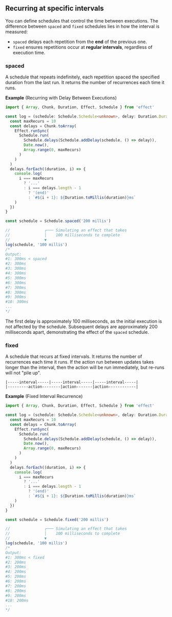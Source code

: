 ## Recurring at specific intervals

You can define schedules that control the time between executions. The difference between `spaced` and `fixed` schedules lies in how the interval is measured:

- `spaced` delays each repetition from the **end** of the previous one.
- `fixed` ensures repetitions occur at **regular intervals**, regardless of execution time.

### spaced

A schedule that repeats indefinitely, each repetition spaced the specified duration from the last run.
It returns the number of recurrences each time it runs.

**Example** (Recurring with Delay Between Executions)

```ts twoslash collapse={3-26}
import { Array, Chunk, Duration, Effect, Schedule } from 'effect'

const log = (schedule: Schedule.Schedule<unknown>, delay: Duration.DurationInput = 0): void => {
  const maxRecurs = 10
  const delays = Chunk.toArray(
    Effect.runSync(
      Schedule.run(
        Schedule.delays(Schedule.addDelay(schedule, () => delay)),
        Date.now(),
        Array.range(0, maxRecurs)
      )
    )
  )
  delays.forEach((duration, i) => {
    console.log(
      i === maxRecurs
        ? '...'
        : i === delays.length - 1
          ? '(end)'
          : `#${i + 1}: ${Duration.toMillis(duration)}ms`
    )
  })
}

const schedule = Schedule.spaced('200 millis')

//               ┌─── Simulating an effect that takes
//               │    100 milliseconds to complete
//               ▼
log(schedule, '100 millis')
/*
Output:
#1: 300ms < spaced
#2: 300ms
#3: 300ms
#4: 300ms
#5: 300ms
#6: 300ms
#7: 300ms
#8: 300ms
#9: 300ms
#10: 300ms
...
*/
```

The first delay is approximately 100 milliseconds, as the initial execution is not affected by the schedule. Subsequent delays are approximately 200 milliseconds apart, demonstrating the effect of the `spaced` schedule.

### fixed

A schedule that recurs at fixed intervals. It returns the number of recurrences each time it runs.
If the action run between updates takes longer than the interval, then the action will be run immediately, but re-runs will not "pile up".

```text showLineNumbers=false
|-----interval-----|-----interval-----|-----interval-----|
|---------action--------|action-------|action------------|
```

**Example** (Fixed Interval Recurrence)

```ts twoslash collapse={3-26}
import { Array, Chunk, Duration, Effect, Schedule } from 'effect'

const log = (schedule: Schedule.Schedule<unknown>, delay: Duration.DurationInput = 0): void => {
  const maxRecurs = 10
  const delays = Chunk.toArray(
    Effect.runSync(
      Schedule.run(
        Schedule.delays(Schedule.addDelay(schedule, () => delay)),
        Date.now(),
        Array.range(0, maxRecurs)
      )
    )
  )
  delays.forEach((duration, i) => {
    console.log(
      i === maxRecurs
        ? '...'
        : i === delays.length - 1
          ? '(end)'
          : `#${i + 1}: ${Duration.toMillis(duration)}ms`
    )
  })
}

const schedule = Schedule.fixed('200 millis')

//               ┌─── Simulating an effect that takes
//               │    100 milliseconds to complete
//               ▼
log(schedule, '100 millis')
/*
Output:
#1: 300ms < fixed
#2: 200ms
#3: 200ms
#4: 200ms
#5: 200ms
#6: 200ms
#7: 200ms
#8: 200ms
#9: 200ms
#10: 200ms
...
*/
```
